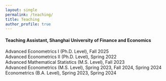 ```yaml
---
layout: single
permalink: /teaching/
title: Teaching
author_profile: true
---
```


#### Teaching Assistant, Shanghai University of Finance and Economics

Advanced Econometrics I (Ph.D. Level), Fall 2025 <br>
Advanced Econometrics II (Ph.D. Level), Spring 2022 <br>
Advanced Mathematical Statistics (M.S. Level), Fall 2023 <br>
Advanced Econometrics (M.S. Level), Spring 2023, Fall 2024, Spring 2024 <br>
Econometrics (B.A. Level), Spring 2023, Spring 2024 
